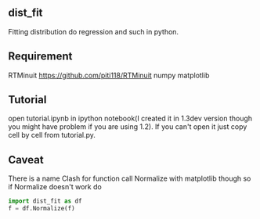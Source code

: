dist_fit
--------

Fitting distribution do regression and such in python.

Requirement
-----------

RTMinuit https://github.com/piti118/RTMinuit
numpy
matplotlib

Tutorial
--------

open tutorial.ipynb in ipython notebook(I created it in 1.3dev version though you might have problem if you are using 1.2). If you can't open it just copy cell by cell from tutorial.py.

Caveat
------

There is a name Clash for function call Normalize with matplotlib though so if Normalize doesn't work do

```python
import dist_fit as df
f = df.Normalize(f)
```